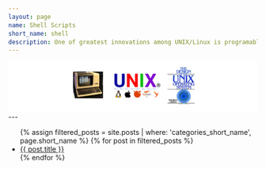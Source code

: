```yaml
---
layout: page
name: Shell Scripts
short_name: shell
description: One of greatest innovations among UNIX/Linux is programable shell.A functional shell script always makes simple tasks simple and hard tasks simpler. Meanwhile, Plenty of UNIX-like OS distros including BSD and Linux have been released and iterated many generations. It's helpful to discuss them and document troubleshooting.
---
```


<img src="/pictures/shell.png" alt="centered image" width="1500" height="auto"> 
---
<ul>
  {% assign filtered_posts = site.posts | where: 'categories_short_name', page.short_name %}
  {% for post in filtered_posts %}
    <li><a href="{{ post.url }}">{{ post.title }}</a></li>
  {% endfor %}
</ul>
